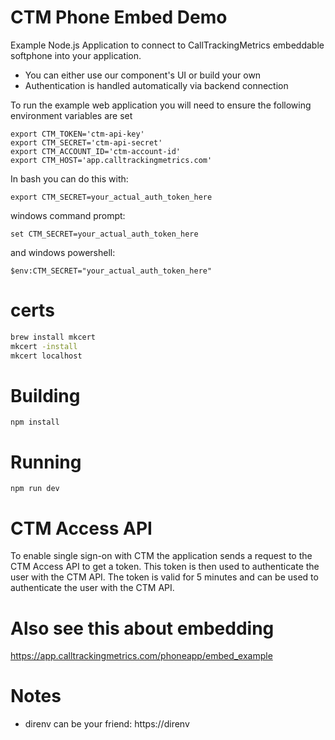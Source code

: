 # CTM Phone Embed Demo

Example Node.js Application to connect to CallTrackingMetrics embeddable softphone into your application.

  * You can either use our component's UI or build your own
  * Authentication is handled automatically via backend connection

To run the example web application you will need to ensure the following environment variables are set

```
export CTM_TOKEN='ctm-api-key'
export CTM_SECRET='ctm-api-secret'
export CTM_ACCOUNT_ID='ctm-account-id'
export CTM_HOST='app.calltrackingmetrics.com'
```

In bash you can do this with:
```
export CTM_SECRET=your_actual_auth_token_here
```
windows command prompt:
```
set CTM_SECRET=your_actual_auth_token_here
```
and windows powershell:
```
$env:CTM_SECRET="your_actual_auth_token_here"
```

# certs
``` bash
brew install mkcert
mkcert -install
mkcert localhost
```

# Building
```
npm install
```

# Running
```
npm run dev
```

# CTM Access API
To enable single sign-on with CTM the application sends a request to the CTM Access API to get a token.
This token is then used to authenticate the user with the CTM API.
The token is valid for 5 minutes and can be used to authenticate the user with the CTM API.

# Also see this about embedding
https://app.calltrackingmetrics.com/phoneapp/embed_example

# Notes
* direnv can be your friend: https://direnv
